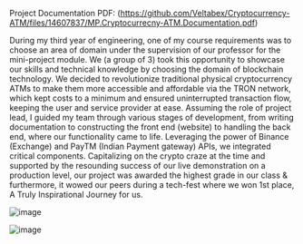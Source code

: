 Project Documentation PDF: 
(https://github.com/Veltabex/Cryptocurrency-ATM/files/14607837/MP.Cryptocurrecny-ATM.Documentation.pdf)


During my third year of engineering, one of my course requirements was to choose an area of domain under the supervision of our professor for the mini-project module.
We (a group of 3) took this opportunity to showcase our skills and technical knowledge by choosing the domain of blockchain technology. We decided to revolutionize traditional physical cryptocurrency ATMs to make them more accessible and affordable via the TRON network, which kept costs to a minimum and ensured uninterrupted transaction flow, keeping the user and service provider at ease.
Assuming the role of project lead, I guided my team through various stages of development, from writing documentation to constructing the front end (website) to handling the back end, where our functionality came to life. Leveraging the power of Binance (Exchange) and PayTM (Indian Payment gateway) APIs, we integrated critical components.
Capitalizing on the crypto craze at the time and supported by the resounding success of our live demonstration on a production level, our project was awarded the highest grade in our class & furthermore, it wowed our peers during a tech-fest where we won 1st place, A Truly Inspirational Journey for us.


![image](https://github.com/Veltabex/Cryptocurrency-ATM/assets/62775096/62a9bacc-ac39-485e-a1a3-25fe6dd71553)


![image](https://github.com/Veltabex/Cryptocurrency-ATM/assets/62775096/8ba2b1a1-c2e6-425a-804d-1ab20c328520)
